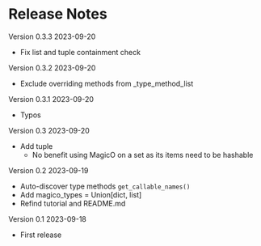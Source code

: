# Release Notes

Version 0.3.3 2023-09-20
- Fix list and tuple containment check

Version 0.3.2 2023-09-20
- Exclude overriding methods from _type_method_list

Version 0.3.1 2023-09-20
- Typos

Version 0.3 2023-09-20
- Add tuple
  - No benefit using MagicO on a set as its items need to be hashable

Version 0.2 2023-09-19
- Auto-discover type methods `get_callable_names()`
- Add magico_types = Union[dict, list]
- Refind tutorial and README.md

Version 0.1 2023-09-18
- First release
